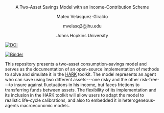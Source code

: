 <p align="center">
A Two-Asset Savings Model with an Income-Contribution Scheme
</p>

<p align="center">
Mateo Velásquez-Giraldo
</p>

<p align="center">
mvelasq2@jhu.edu
</p>

<p align="center">
Johns Hopkins University
</p>

[![DOI](https://zenodo.org/badge/DOI/10.5281/zenodo.4974234.svg)](https://doi.org/10.5281/zenodo.4974234)

[![Binder](https://mybinder.org/badge_logo.svg)](https://mybinder.org/v2/gh/Mv77/RiskyContrib/main?filepath=Code%2FPython%2FRiskyContrib.ipynb)


This repository presents a two-asset consumption-savings model and serves as the documentation of an open-source implementation of methods to solve and
simulate it in the [HARK](https://econ-ark.org/toolkit) toolkit. The model represents an agent who can save using two different assets---one risky and
the other risk-free---to insure against fluctuations in his income, but faces frictions to transferring funds between assets. The flexibility of its
implementation and its inclusion in the HARK toolkit will allow users to adapt the model to realistic life-cycle calibrations, and also to embedded it in
heterogeneous-agents macroeconomic models.
